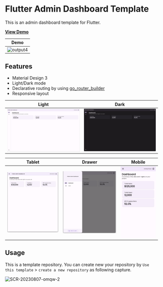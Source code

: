 # Flutter Admin Dashboard Template

This is an admin dashboard template for Flutter.

**[View Demo](https://flutter-admin-dashboard-d5aeb.web.app/)**


| Demo |
| --- |
| ![output4](https://github.com/htsuruo/flutter-admin-dashboard-template/assets/12729025/1715ef3b-6436-44d1-a165-8171b2c8edbc) |

## Features

- Material Design 3
- Light/Dark mode
- Declarative routing by using [go_router_builder](https://pub.dev/packages/go_router_builder)
- Responsive layout

| Light | Dark |
| --- | --- |
| ![](./screenshot/desktop.png) | ![](./screenshot/desktop-dark.png) |

| Tablet | Drawer | Mobile |
| --- | --- | --- |
| ![](./screenshot/ipad.png) | ![](./screenshot/drawer.png) | ![](./screenshot/mobile.png) |

## Usage

This is a template repository. You can create new your repository by `Use this template` > `create a new repository` as following capture.

<img width="367" alt="SCR-20230807-omqw-2" src="https://github.com/htsuruo/go-router-playground/assets/12729025/85031cfe-ca2a-417a-b01b-f803f86b5599">
